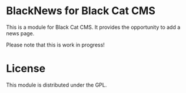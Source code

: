 BlackNews for Black Cat CMS
===============================

This is a module for Black Cat CMS. It provides the opportunity to add a news page.

Please note that this is work in progress!

# License

This module is distributed under the GPL.